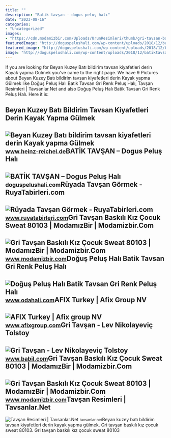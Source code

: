 ```yaml
---
title: ""
description: "Bati̇k tavşan – dogus peluş halı"
date: "2023-08-16"
categories:
- "Uncategorized"
images:
- "https://cdn.modamizbir.com/Uploads/UrunResimleri/thumb/gri-tavsan-baskili-kiz-cocuk-sweat-80103-302064178.jpg"
featuredImage: "http://doguspelushali.com/wp-content/uploads/2018/12/batiktavsan-gri.jpg"
featured_image: "http://doguspelushali.com/wp-content/uploads/2018/12/batiktavsan-gri.jpg"
image: "http://doguspelushali.com/wp-content/uploads/2018/12/batiktavsan-gri.jpg"
---
```


If you are looking for Beyan Kuzey Batı bildirim tavsan kiyafetleri derin Kayak yapma Gülmek you've came to the right page. We have 9 Pictures about Beyan Kuzey Batı bildirim tavsan kiyafetleri derin Kayak yapma Gülmek like Doğuş Peluş Halı Batik Tavsan Gri Renk Peluş Halı, Tavşan Resimleri | Tavsanlar.Net and also Doğuş Peluş Halı Batik Tavsan Gri Renk Peluş Halı. Here it is:

Beyan Kuzey Batı Bildirim Tavsan Kiyafetleri Derin Kayak Yapma Gülmek
---------------------------------------------------------------------

 ![Beyan Kuzey Batı bildirim tavsan kiyafetleri derin Kayak yapma Gülmek](https://cdn03.ciceksepeti.com/cicek/kc9295767-1/XL/kucuk-irk-grI-tavsan-polar-sweat-kopek-kiyafetI-kedI-kiyafetI-kc9295767-1-45c32acd62fe484c9ed3cb37b777251a.jpg) <small>www.heinz-reichel.de</small>BATİK TAVŞAN – Dogus Peluş Halı
-------------------------------

 ![BATİK TAVŞAN – Dogus Peluş Halı](http://doguspelushali.com/wp-content/uploads/2018/12/batiktavsan-gri.jpg) <small>doguspelushali.com</small>Rüyada Tavşan Görmek - RuyaTabirleri.com
----------------------------------------

 ![Rüyada Tavşan Görmek - RuyaTabirleri.com](https://www.ruyatabirleri.com/wp-content/uploads/tavşan-görmek.jpg) <small>www.ruyatabirleri.com</small>Gri Tavşan Baskılı Kız Çocuk Sweat 80103 | ModamızBir | Modamizbir.Com
----------------------------------------------------------------------

 ![Gri Tavşan Baskılı Kız Çocuk Sweat 80103 | ModamızBir | Modamizbir.Com](https://cdn.modamizbir.com/Uploads/UrunResimleri/thumb/gri-tavsan-baskili-kiz-cocuk-sweat-80103-1224084645.jpg) <small>www.modamizbir.com</small>Doğuş Peluş Halı Batik Tavsan Gri Renk Peluş Halı
-------------------------------------------------

 ![Doğuş Peluş Halı Batik Tavsan Gri Renk Peluş Halı](https://st1.myideasoft.com/idea/dm/71/myassets/products/614/batiktavsangri.jpeg?revision=1538141637) <small>www.odahali.com</small>AFIX Turkey | Afix Group NV
---------------------------

 ![AFIX Turkey | Afix group NV](https://www.afixgroup.com/media/2028/serdar-tavsan-desk.jpg) <small>www.afixgroup.com</small>Gri Tavşan - Lev Nikolayeviç Tolstoy
------------------------------------

 ![Gri Tavşan - Lev Nikolayeviç Tolstoy](https://media.babil.com/kitap/0445178_gri-tavsan_320_27628.jpeg) <small>www.babil.com</small>Gri Tavşan Baskılı Kız Çocuk Sweat 80103 | ModamızBir | Modamizbir.Com
----------------------------------------------------------------------

 ![Gri Tavşan Baskılı Kız Çocuk Sweat 80103 | ModamızBir | Modamizbir.Com](https://cdn.modamizbir.com/Uploads/UrunResimleri/thumb/gri-tavsan-baskili-kiz-cocuk-sweat-80103-302064178.jpg) <small>www.modamizbir.com</small>Tavşan Resimleri | Tavsanlar.Net
--------------------------------

 ![Tavşan Resimleri | Tavsanlar.Net](https://tavsanlar.net/wp-content/uploads/2021/05/beyaz-tavsan-768x1024.jpg) <small>tavsanlar.net</small>Beyan kuzey batı bildirim tavsan kiyafetleri derin kayak yapma gülmek. Gri tavşan baskılı kız çocuk sweat 80103. Gri tavşan baskılı kız çocuk sweat 80103
